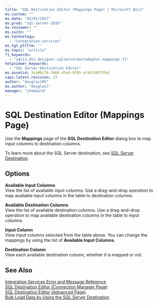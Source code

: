 ```yaml
---
title: "SQL Destination Editor (Mappings Page) | Microsoft Docs"
ms.custom: ""
ms.date: "03/01/2017"
ms.prod: "sql-server-2016"
ms.reviewer: ""
ms.suite: ""
ms.technology: 
  - "integration-services"
ms.tgt_pltfrm: ""
ms.topic: "article"
f1_keywords: 
  - "sql13.dts.designer.sqlserverdestadapter.mappings.f1"
helpviewer_keywords: 
  - "SQL Server Destination Editor"
ms.assetid: 3ca00cf8-3460-43e9-9705-af4c530f7fbd
caps.latest.revision: 23
author: "douglaslMS"
ms.author: "douglasl"
manager: "jhubbard"
---
```

# SQL Destination Editor (Mappings Page)
  Use the **Mappings** page of the **SQL Destination Editor** dialog box to map input columns to destination columns.  
  
 To learn more about the SQL Server destination, see [SQL Server Destination](../../integration-services/data-flow/sql-server-destination.md).  
  
## Options  
 **Available Input Columns**  
 View the list of available input columns. Use a drag-and-drop operation to map available input columns in the table to destination columns.  
  
 **Available Destination Columns**  
 View the list of available destination columns. Use a drag-and-drop operation to map available destination columns in the table to input columns.  
  
 **Input Column**  
 View input columns selected from the table above. You can change the mappings by using the list of **Available Input Columns**.  
  
 **Destination Column**  
 View each available destination column, whether it is mapped or not.  
  
## See Also  
 [Integration Services Error and Message Reference](../../integration-services/integration-services-error-and-message-reference.md)   
 [SQL Destination Editor &#40;Connection Manager Page&#41;](../../integration-services/data-flow/sql-destination-editor-connection-manager-page.md)   
 [SQL Destination Editor &#40;Advanced Page&#41;](../../integration-services/data-flow/sql-destination-editor-advanced-page.md)   
 [Bulk Load Data by Using the SQL Server Destination](../../integration-services/data-flow/bulk-load-data-by-using-the-sql-server-destination.md)  
  
  